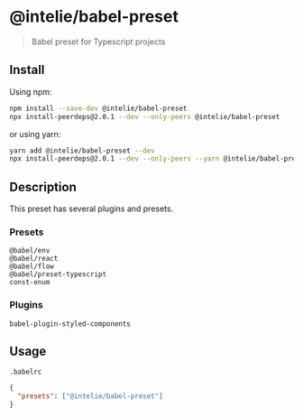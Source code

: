 # @intelie/babel-preset

> Babel preset for Typescript projects

## Install

Using npm:

```sh
npm install --save-dev @intelie/babel-preset
npx install-peerdeps@2.0.1 --dev --only-peers @intelie/babel-preset
```

or using yarn:

```sh
yarn add @intelie/babel-preset --dev
npx install-peerdeps@2.0.1 --dev --only-peers --yarn @intelie/babel-preset
```

## Description

This preset has several plugins and presets.


### Presets

    @babel/env
    @babel/react
    @babel/flow
    @babel/preset-typescript
    const-enum

### Plugins

    babel-plugin-styled-components


## Usage


`.babelrc`

```json
{
  "presets": ["@intelie/babel-preset"]
}
```
